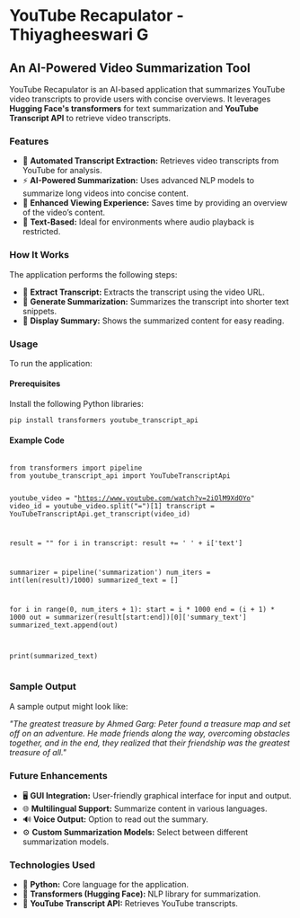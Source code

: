 <!DOCTYPE html>
<html lang="en">
<head>
  <meta charset="UTF-8">
</head>
<body>

<h1>YouTube Recapulator - Thiyagheeswari G</h1>
<h2>An AI-Powered Video Summarization Tool</h2>
<p>
  <span class="highlight">YouTube Recapulator</span> is an AI-based application that summarizes YouTube video transcripts to provide users with concise overviews. It leverages <strong>Hugging Face's transformers</strong> for text summarization and <strong>YouTube Transcript API</strong> to retrieve video transcripts.
</p>

<h3>Features</h3>
<ul>
  <li>📄 <strong>Automated Transcript Extraction:</strong> Retrieves video transcripts from YouTube for analysis.</li>
  <li>⚡ <strong>AI-Powered Summarization:</strong> Uses advanced NLP models to summarize long videos into concise content.</li>
  <li>💼 <strong>Enhanced Viewing Experience:</strong> Saves time by providing an overview of the video’s content.</li>
  <li>📝 <strong>Text-Based:</strong> Ideal for environments where audio playback is restricted.</li>
</ul>

<div class="section">
  <h3>How It Works</h3>
  <p>
    The application performs the following steps:
  </p>
  <ul>
    <li>🔹 <strong>Extract Transcript:</strong> Extracts the transcript using the video URL.</li>
    <li>🔹 <strong>Generate Summarization:</strong> Summarizes the transcript into shorter text snippets.</li>
    <li>🔹 <strong>Display Summary:</strong> Shows the summarized content for easy reading.</li>
  </ul>
</div>

<div class="section">
  <h3>Usage</h3>
  <p>To run the application:</p>
  <h4>Prerequisites</h4>
  <p>Install the following Python libraries:</p>
  <code>pip install transformers youtube_transcript_api</code>

  <h4>Example Code</h4>
  <pre>
  <code>
from transformers import pipeline
from youtube_transcript_api import YouTubeTranscriptApi

youtube_video = "https://www.youtube.com/watch?v=2iOlM9XdOYo"
video_id = youtube_video.split("=")[1]
transcript = YouTubeTranscriptApi.get_transcript(video_id)

result = ""
for i in transcript:
  result += ' ' + i['text']

summarizer = pipeline('summarization')
num_iters = int(len(result)/1000)
summarized_text = []

for i in range(0, num_iters + 1):
  start = i * 1000
  end = (i + 1) * 1000
  out = summarizer(result[start:end])[0]['summary_text']
  summarized_text.append(out)

print(summarized_text)
  </code>
  </pre>
</div>

<div class="section">
  <h3>Sample Output</h3>
  <p>A sample output might look like:</p>
  <p><em>"The greatest treasure by Ahmed Garg: Peter found a treasure map and set off on an adventure. He made friends along the way, overcoming obstacles together, and in the end, they realized that their friendship was the greatest treasure of all."</em></p>
</div>

<div class="section">
  <h3>Future Enhancements</h3>
  <ul>
    <li>🖥️ <strong>GUI Integration:</strong> User-friendly graphical interface for input and output.</li>
    <li>🌐 <strong>Multilingual Support:</strong> Summarize content in various languages.</li>
    <li>🔊 <strong>Voice Output:</strong> Option to read out the summary.</li>
    <li>⚙️ <strong>Custom Summarization Models:</strong> Select between different summarization models.</li>
  </ul>
</div>

<div class="section">
  <h3>Technologies Used</h3>
  <ul>
    <li>🐍 <strong>Python:</strong> Core language for the application.</li>
    <li>🤗 <strong>Transformers (Hugging Face):</strong> NLP library for summarization.</li>
    <li>🎥 <strong>YouTube Transcript API:</strong> Retrieves YouTube transcripts.</li>
  </ul>
</div>

</body>
</html>
